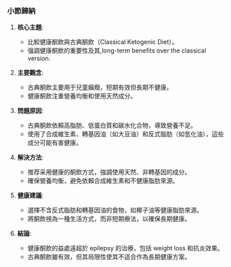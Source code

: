 ### 小節歸納

1. **核心主題**:
   - 比較健康酮飲與古典酮飲（Classical Ketogenic Diet）。
   - 强調健康酮飲的重要性及其,long-term benefits over the classical version.

2. **主要觀念**:
   - 古典酮飲主要用于兒童癲癇，短期有效但長期不健康。
   - 健康酮飲注重營養均衡和使用天然成分。

3. **問題原因**:
   - 古典酮飲依賴高脂肪、低蛋白質和碳水化合物，導致營養不足。
   - 使用了合成維生素、轉基因油（如大豆油）和反式脂肪（如氫化油），這些成分可能有害健康。

4. **解決方法**:
   - 推荐采用健康的酮飲方式，強調使用天然、非轉基因的成分。
   - 確保營養均衡，避免依賴合成維生素和不健康脂肪來源。

5. **健康建議**:
   - 選擇不含反式脂肪和轉基因油的食物，如椰子油等健康脂肪來源。
   - 將酮飲視為一種生活方式，而非短期療法，以確保長期健康。

6. **結論**:
   - 健康酮飲的益處遠超於 epilepsy 的治療，包括 weight loss 和抗炎效果。
   - 古典酮飲雖有效，但其局限性使其不适合作為長期健康方案。